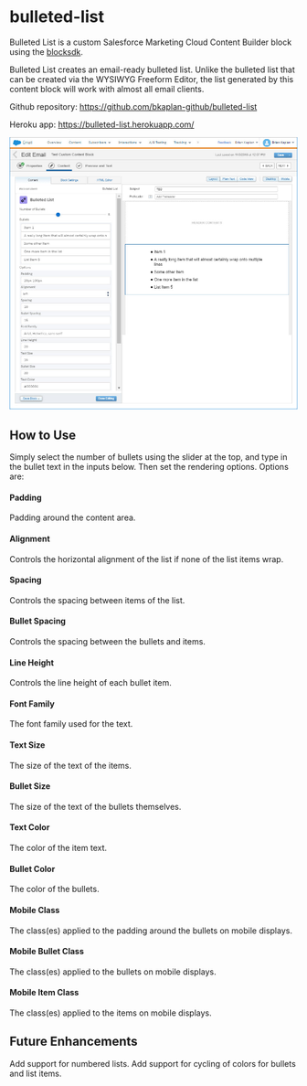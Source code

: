 # bulleted-list

Bulleted List is a custom Salesforce Marketing Cloud Content Builder block using the [blocksdk](https://github.com/salesforce-marketingcloud/blocksdk).

Bulleted List creates an email-ready bulleted list.  Unlike the bulleted list that can be created via the WYSIWYG Freeform Editor, the list generated by this content block will work with almost all email clients.

Github repository:  https://github.com/bkaplan-github/bulleted-list

Heroku app: https://bulleted-list.herokuapp.com/

[![Bulleted List](https://github.com/bkaplan-github/bulleted-list/blob/master/BulletedList.jpg)](https://github.com/bkaplan-github/bulleted-list)

## How to Use
Simply select the number of bullets using the slider at the top, and type in the bullet text in the inputs below.  Then set the rendering options.  Options are:

#### Padding
Padding around the content area.

#### Alignment
Controls the horizontal alignment of the list if none of the list items wrap.

#### Spacing
Controls the spacing between items of the list.

#### Bullet Spacing
Controls the spacing between the bullets and items.

#### Line Height
Controls the line height of each bullet item.

#### Font Family
The font family used for the text.

#### Text Size
The size of the text of the items.

#### Bullet Size
The size of the text of the bullets themselves.

#### Text Color
The color of the item text.

#### Bullet Color
The color of the bullets.

#### Mobile Class
The class(es) applied to the padding around the bullets on mobile displays.

#### Mobile Bullet Class
The class(es) applied to the bullets on mobile displays.

#### Mobile Item Class
The class(es) applied to the items on mobile displays.

## Future Enhancements
Add support for numbered lists.  Add support for cycling of colors for bullets and list items.
